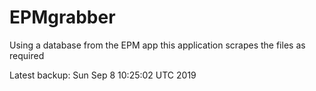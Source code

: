 # EPMgrabber
Using a database from the EPM app this application scrapes the files as required


Latest backup: Sun Sep 8 10:25:02 UTC 2019

